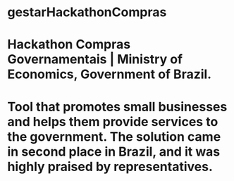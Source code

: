 # gestarHackathonCompras

# Hackathon Compras Governamentais | Ministry of Economics, Government of Brazil. 
# Tool that promotes small businesses and helps them provide services to the government. The solution came in second place in Brazil, and it was highly praised by representatives.
